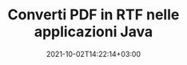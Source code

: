 ---
############################# Static ############################
layout: "autogen-gist"
date: 2021-10-02T14:22:14+03:00
draft: false
path: "it/total/java/conversion/pdf-to-rtf/"
other_out_formats: "DOC DOCX DOCM DOT DOTX DOTM TXT RTF HTML HTM MHTML MHT XLS XLSX XLSM XLSB XLT XLTX XLTM XLAM CSV TSV DIF SXC FODS PPT PPTX PPTM PPS PPSX PPSM POT POTX POTM ODT OTT OTP ODP ODS EMZ WMZ SVG SVGZ XPS TEX DCM WMF EMF BMP PNG GIF JPEG TIFF ICO WEBP JP2 TGA PSB PSD EPUB MD DICOM FODP JPG"
ad_headline: "Converti PDF in RTF | Java"
ad_description: "La più accurata soluzione di conversione di documenti da PDF a RTF per applicazioni Java."

############################# Head ############################
head_title: "Converti PDF in RTF in Java - API di conversione PDF"
head_description: "Converti PDF in RTF nelle applicazioni Java. API di conversione da PDF a RTF veloce e precisa per Java per convertire PDF in documenti, immagini e oltre 100 altri formati di file."

############################# Header ############################
title: "Converti PDF in RTF nelle applicazioni Java"
description: "Converti file PDF in RTF in applicazioni Java utilizzando funzionalità flessibili di conversione dei documenti per manipolare l'aspetto del formato del documento convertito. Converti facilmente l'intero documento in una volta o scegli pagine specifiche del file PDF in base ai numeri di pagina o agli intervalli di pagine selettivi e converti in un'ampia gamma di formati di documenti supportati come documenti di elaborazione testi, fogli di calcolo Excel, presentazioni PowerPoint, Photoshop, eBook, web e immagini."

############################# SubMenu ############################
submenu:
    enable: false

############################# Content ############################
content:
    enable: true
    block:
    - title_left: "Come convertire PDF in RTF in Java"
      content_left: |
          Esegui la conversione di file PDF in file RTF in Java utilizzando tre semplici passaggi. Utilizzando l'esempio di codice seguente: visualizza il documento convertito così com'è o esegui il rendering ulteriormente per visualizzarlo come file HTML senza installare alcun software esterno.

          -   Crea una nuova istanza della classe **Converter** e carica il file PDF
          -   Imposta **ConvertOptions** per il tipo di file RTF
          -   Chiama il metodo **Convert** dell'istanza di classe **Converter** per la conversione in RTF
          -   Imposta le opzioni per il visualizzatore HTML
          -   Crea un oggetto **Viewer** per visualizzare RTF convertito come HTML
          
      title_right: "Download e istruzioni di installazione"
      content_right: |
          Sono necessari gli spazi dei nomi `GroupDocs.Conversion` e `GroupDocs.Viewer` per convertire tra oltre 100 documenti e formati di file immagine come PDF, Microsoft Word, Excel, PowerPoint, Project, Visio, Outlook, HTML e diagrammi. Esplora altre [API Java per documenti Office](https://products.conholdate.com/total/java/) offerte da Conholdate.Total.
          
          Ottieni i rispettivi file assembly da [Scarica](https://downloads.conholdate.com/total/java) o recupera l'intero pacchetto da [Maven](https://repository.conholdate.com/webapp/#/artifacts/browse/tree/General/repo) per aggiungere `Conholdate.Total` direttamente nel tuo spazio di lavoro.
          
      gisthash: "1b2b5b5a97415ef538ac358347f27174"
      gistfile: "pdf-to-word-conversion-in-java-and-html-viewer.java"

    - title_left: "Converti PDF in documenti Word in Java"
      content_left: |
          Diventa più facile convertire da PDF a un documento Word in applicazioni basate su Java con le API Conholdate.Total. Il file PDF si trasforma perfettamente in un file Word (DOCX) e supporta un set aggiuntivo di funzionalità di formattazione del documento per personalizzare il layout del file di output in base alle proprie esigenze. Puoi facilmente modificare il contenuto come testo, tabelle, immagini ed elenchi dal documento Word convertito.

          -   Crea una nuova istanza della classe **Converter** e carica **PDF** come file di input
          -   Istanzia **WordProcessingConvertOptions** come opzione di conversione
          -   Chiama il metodo **Convert** dell'istanza di classe **Converter** per la conversione in **DOCX**
          
      title_right: "Estrazione delle informazioni del documento di origine"
      content_right: |
          La funzione di estrazione delle informazioni sui documenti non solo consente di ottenere le informazioni di base sul file del documento di origine, ma supporta anche l'estrazione di alcune preziose informazioni specifiche sul formato di file come le date di inizio e fine del progetto di un file Microsoft Project, eventuali restrizioni di stampa su un documento PDF, elenco di cartelle racchiuse in un file di dati di Outlook ecc.

          Converti i formati di file di documenti più diffusi su diversi sistemi operativi come Windows, Linux o macOS mentre utilizzi ambienti di sviluppo come NetBeans, IntelliJ IDEA ed Eclipse.
          
      gisthash: "1b2b5b5a97415ef538ac358347f27174"
      gistfile: "pdf-to-word-conversion.java"

    - title_left: "Converti PDF in Excel in Java"
      content_left: |
          Trasforma PDF in fogli di calcolo Excel utilizzando poche righe di codice Java. Il contenuto di un file PDF viene convertito in righe e colonne di un foglio di lavoro Excel che può essere modificato facilmente in base alle tue esigenze. Un file PDF può essere convertito in questi formati di fogli di calcolo (XLS, XLSX, XLSM, XLSB, XLTX, XLT), OpenDocument (ODS, OTS) e Apple iWork Numbers.

          -   Crea una nuova istanza della classe **Converter** e carica **PDF** come file di input
          -   Istanzia **SpreadsheetConvertOptions** come opzione di conversione
          -   Chiama il metodo **Convert** dell'istanza di classe **Converter** per la conversione in **XLSX**
        
      title_right: "Memorizzazione nella cache dei risultati del documento convertito"
      content_right: |
          In alcuni casi, la dimensione del documento convertito è maggiore e la conversione richiede tempo. La libreria di conversione dei documenti offre la funzione di memorizzazione nella cache per gestire in modo efficiente tali situazioni e accelerare il processo di conversione ripetitivo. Abilita l'interfaccia ICache per lavorare con l'implementazione della cache personalizzata utilizzando il punto di estensione e controlla la conversione della cache, come preferisci.

          Il risultato della conversione viene salvato nell'unità locale per impostazione predefinita ma qualsiasi tipo di archiviazione cache può essere supportata implementando le interfacce appropriate come Amazon S3, Dropbox, Google Drive, Windows Azure, Reddis o qualsiasi altro.
          
      gisthash: "1b2b5b5a97415ef538ac358347f27174"
      gistfile: "pdf-to-excel-conversion.java"

    - title_left: "Converti PDF in PowerPoint in Java"
      content_left: |
          La conversione di diapositive da PDF a PowerPoint (PPT, PPTX) è più veloce con Conholdate.Total per le API Java. Una volta convertito, puoi facilmente modificare le presentazioni e le diapositive di PowerPoint in Microsoft PowerPoint.

          -   Crea una nuova istanza della classe **Converter** e carica **PDF** come file di input
          -   Istanzia **PresentationConvertOptions** come opzione di conversione
          -   Chiama il metodo **Convert** dell'istanza di classe **Converter** per la conversione in **PPTX**
          
      title_right: "Carica e converti documenti ubicati in remoto"
      content_right: |
          Utilizzando Conholdate.Total per Java, gli sviluppatori possono caricare e convertire documenti da varie posizioni remote e risorse di archiviazione di documenti cloud come Amazon S3, Microsoft Azure Blob, FTP, disco locale, stream o un semplice URL. Devi solo specificare il metodo per ottenere un flusso di documenti posizionato in remoto e quindi passarlo alla classe Converter come costruttore.
          
          La [libreria di conversione PDF Java](https://products.groupdocs.com/conversion/java/) supporta anche il caricamento e la conversione di documenti protetti con una password all'interno delle applicazioni basate su Java.
          
      gisthash: "1b2b5b5a97415ef538ac358347f27174"
      gistfile: "pdf-to-powerpoint-conversion.java"

    - title_left: "Converti PDF in immagini in Java"
      content_left: |
          Converti PDF in formati immagine come JPG, PNG, GIF, BMP, TIFF e molti altri con una qualità e una risoluzione dell'immagine precise. Trasforma l'intero file PDF o scegli tra alcune pagine selezionate da convertire in immagini.

          -   Crea una nuova istanza della classe **Converter** e carica **PDF** come file di input
          -   Dichiara il delegato **SavePageStream** per salvare la pagina del documento convertito nello stream
          -   Specifica **JPG** come formato di output desiderato passandogli l'oggetto **ImageConvertOptions**
          -   Chiama il metodo **Convert** dell'istanza di classe **Converter** per la conversione in **JPG**
          
      title_right: "Aggiungi filigrane di testo o immagini ai documenti"
      content_right: |
          Converti accuratamente i documenti esattamente come il file originale e applica filigrane di testo o immagini alle pagine del documento convertito. Timbra le filigrane in modo intelligente utilizzando una serie di opzioni di filigrana per gestire font, colore, larghezza, altezza, angolo di rotazione, trasparenza e posizionare la filigrana sullo sfondo delle pagine del documento.
          
          Il rilevamento automatico del formato del documento di origine è un'altra caratteristica utile per recuperare l'estensione del file stesso in alcuni casi in cui il file di origine è presentato sotto forma di flusso di byte. Gli sviluppatori possono anche ottenere un elenco completo di tutti i formati di conversione supportati durante la conversione di un documento in un altro formato di file chiamando il metodo **GetPossibleConversions** dell'oggetto Converter.
          
      gisthash: "1b2b5b5a97415ef538ac358347f27174"
      gistfile: "pdf-to-image-conversion.java"

############################# About Formats ############################
about_formats:
    enable: false
############################# More Formats ############################
more_formats:
    enable: true
    auto: false
    other_out_formats: DOC DOCX DOCM DOT DOTX DOTM TXT RTF HTML HTM MHTML MHT XLS XLSX XLSM XLSB XLT XLTX XLTM XLAM CSV TSV DIF SXC FODS PPT PPTX PPTM PPS PPSX PPSM POT POTX POTM ODT OTT OTP ODP ODS EMZ WMZ SVG SVGZ XPS TEX DCM WMF EMF BMP PNG GIF JPEG TIFF ICO WEBP JP2 TGA PSB PSD EPUB MD DICOM FODP JPG
############################# Back to top ###############################
back_to_top:
  enable: true
---